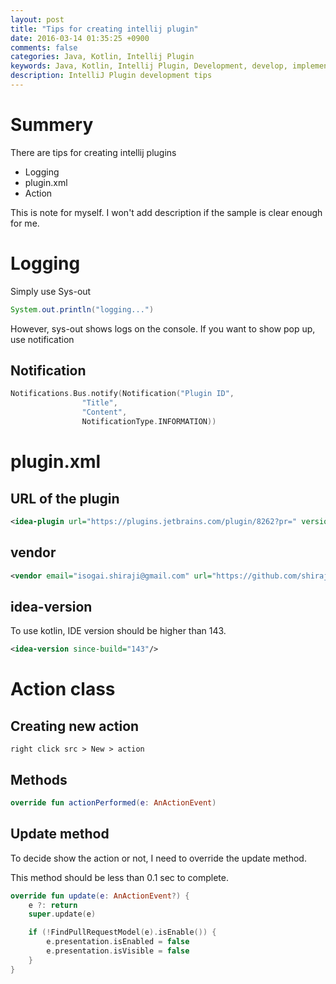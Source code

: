 ```yaml
---
layout: post
title: "Tips for creating intellij plugin"
date: 2016-03-14 01:35:25 +0900
comments: false
categories: Java, Kotlin, Intellij Plugin
keywords: Java, Kotlin, Intellij Plugin, Development, develop, implementation
description: IntelliJ Plugin development tips
---
```


# Summery

There are tips for creating intellij plugins

* Logging
* plugin.xml
* Action

This is note for myself. I won't add description if the sample is clear enough for me.

# Logging

Simply use Sys-out

```Java
System.out.println("logging...")
```

However, sys-out shows logs on the console. If you want to show pop up, use notification

## Notification

```Kotlin
Notifications.Bus.notify(Notification("Plugin ID",
                "Title",
                "Content",
                NotificationType.INFORMATION))
```

# plugin.xml

## URL of the plugin

```xml
<idea-plugin url="https://plugins.jetbrains.com/plugin/8262?pr=" version="2">
```

## vendor

```xml
<vendor email="isogai.shiraji@gmail.com" url="https://github.com/shiraji">Shiraji</vendor>
```

## idea-version

To use kotlin, IDE version should be higher than 143.

```xml
<idea-version since-build="143"/>
```

# Action class

## Creating new action

```
right click src > New > action
```

## Methods

```kotlin
override fun actionPerformed(e: AnActionEvent)
```

## Update method

To decide show the action or not, I need to override the update method.

This method should be less than 0.1 sec to complete.

```kotlin
override fun update(e: AnActionEvent?) {
    e ?: return
    super.update(e)

    if (!FindPullRequestModel(e).isEnable()) {
        e.presentation.isEnabled = false
        e.presentation.isVisible = false
    }
}
```
